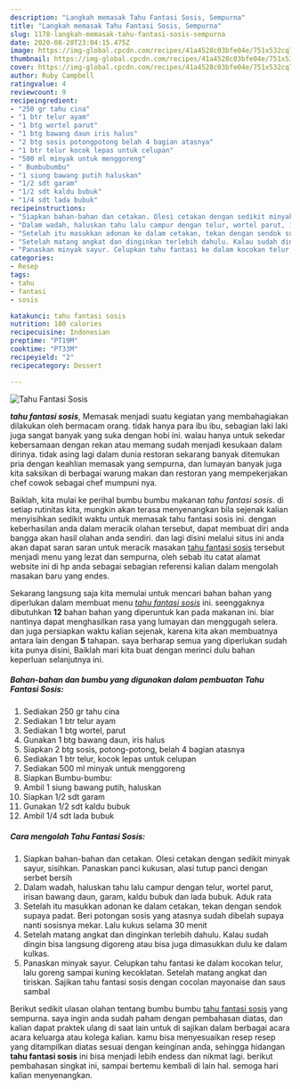 ```yaml
---
description: "Langkah memasak Tahu Fantasi Sosis, Sempurna"
title: "Langkah memasak Tahu Fantasi Sosis, Sempurna"
slug: 1178-langkah-memasak-tahu-fantasi-sosis-sempurna
date: 2020-08-20T23:04:15.475Z
image: https://img-global.cpcdn.com/recipes/41a4528c03bfe04e/751x532cq70/tahu-fantasi-sosis-foto-resep-utama.jpg
thumbnail: https://img-global.cpcdn.com/recipes/41a4528c03bfe04e/751x532cq70/tahu-fantasi-sosis-foto-resep-utama.jpg
cover: https://img-global.cpcdn.com/recipes/41a4528c03bfe04e/751x532cq70/tahu-fantasi-sosis-foto-resep-utama.jpg
author: Ruby Campbell
ratingvalue: 4
reviewcount: 9
recipeingredient:
- "250 gr tahu cina"
- "1 btr telur ayam"
- "1 btg wortel parut"
- "1 btg bawang daun iris halus"
- "2 btg sosis potongpotong belah 4 bagian atasnya"
- "1 btr telur kocok lepas untuk celupan"
- "500 ml minyak untuk menggoreng"
- " Bumbubumbu"
- "1 siung bawang putih haluskan"
- "1/2 sdt garam"
- "1/2 sdt kaldu bubuk"
- "1/4 sdt lada bubuk"
recipeinstructions:
- "Siapkan bahan-bahan dan cetakan. Olesi cetakan dengan sedikit minyak sayur, sisihkan. Panaskan panci kukusan, alasi tutup panci dengan serbet bersih"
- "Dalam wadah, haluskan tahu lalu campur dengan telur, wortel parut, irisan bawang daun, garam, kaldu bubuk dan lada bubuk. Aduk rata"
- "Setelah itu masukkan adonan ke dalam cetakan, tekan dengan sendok supaya padat. Beri potongan sosis yang atasnya sudah dibelah supaya nanti sosisnya mekar. Lalu kukus selama 30 menit"
- "Setelah matang angkat dan dinginkan terlebih dahulu. Kalau sudah dingin bisa langsung digoreng atau bisa juga dimasukkan dulu ke dalam kulkas."
- "Panaskan minyak sayur. Celupkan tahu fantasi ke dalam kocokan telur, lalu goreng sampai kuning kecoklatan. Setelah matang angkat dan tiriskan. Sajikan tahu fantasi sosis dengan cocolan mayonaise dan saus sambal"
categories:
- Resep
tags:
- tahu
- fantasi
- sosis

katakunci: tahu fantasi sosis 
nutrition: 180 calories
recipecuisine: Indonesian
preptime: "PT19M"
cooktime: "PT33M"
recipeyield: "2"
recipecategory: Dessert

---
```



![Tahu Fantasi Sosis](https://img-global.cpcdn.com/recipes/41a4528c03bfe04e/751x532cq70/tahu-fantasi-sosis-foto-resep-utama.jpg)

<b><i>tahu fantasi sosis</i></b>, Memasak menjadi suatu kegiatan yang membahagiakan dilakukan oleh bermacam orang. tidak hanya para ibu ibu, sebagian laki laki juga sangat banyak yang suka dengan hobi ini. walau hanya untuk sekedar kebersamaan dengan rekan atau memang sudah menjadi kesukaan dalam dirinya. tidak asing lagi dalam dunia restoran sekarang banyak ditemukan pria dengan keahlian memasak yang sempurna, dan lumayan banyak juga kita saksikan di berbagai warung makan dan restoran yang mempekerjakan chef cowok sebagai chef mumpuni nya.



Baiklah, kita mulai ke perihal bumbu bumbu makanan <i>tahu fantasi sosis</i>. di setiap rutinitas kita, mungkin akan terasa menyenangkan bila sejenak kalian menyisihkan sedikit waktu untuk memasak tahu fantasi sosis ini. dengan keberhasilan anda dalam meracik olahan tersebut, dapat membuat diri anda bangga akan hasil olahan anda sendiri. dan lagi disini melalui situs ini anda akan dapat saran saran untuk meracik masakan <u>tahu fantasi sosis</u> tersebut menjadi menu yang lezat dan sempurna, oleh sebab itu catat alamat website ini di hp anda sebagai sebagian referensi kalian dalam mengolah masakan baru yang endes.


Sekarang langsung saja kita memulai untuk mencari bahan bahan yang diperlukan dalam membuat menu <u><i>tahu fantasi sosis</i></u> ini. seenggaknya dibutuhkan <b>12</b> bahan bahan yang diperuntuk kan pada makanan ini. biar nantinya dapat menghasilkan rasa yang lumayan dan menggugah selera. dan juga persiapkan waktu kalian sejenak, karena kita akan membuatnya antara lain dengan <b>5</b> tahapan. saya berharap semua yang diperlukan sudah kita punya disini, Baiklah mari kita buat dengan merinci dulu bahan keperluan selanjutnya ini.

<!--inarticleads1-->

##### Bahan-bahan dan bumbu yang digunakan dalam pembuatan Tahu Fantasi Sosis:

1. Sediakan 250 gr tahu cina
1. Sediakan 1 btr telur ayam
1. Sediakan 1 btg wortel, parut
1. Gunakan 1 btg bawang daun, iris halus
1. Siapkan 2 btg sosis, potong-potong, belah 4 bagian atasnya
1. Sediakan 1 btr telur, kocok lepas untuk celupan
1. Sediakan 500 ml minyak untuk menggoreng
1. Siapkan  Bumbu-bumbu:
1. Ambil 1 siung bawang putih, haluskan
1. Siapkan 1/2 sdt garam
1. Gunakan 1/2 sdt kaldu bubuk
1. Ambil 1/4 sdt lada bubuk




<!--inarticleads2-->

##### Cara mengolah Tahu Fantasi Sosis:

1. Siapkan bahan-bahan dan cetakan. Olesi cetakan dengan sedikit minyak sayur, sisihkan. Panaskan panci kukusan, alasi tutup panci dengan serbet bersih
1. Dalam wadah, haluskan tahu lalu campur dengan telur, wortel parut, irisan bawang daun, garam, kaldu bubuk dan lada bubuk. Aduk rata
1. Setelah itu masukkan adonan ke dalam cetakan, tekan dengan sendok supaya padat. Beri potongan sosis yang atasnya sudah dibelah supaya nanti sosisnya mekar. Lalu kukus selama 30 menit
1. Setelah matang angkat dan dinginkan terlebih dahulu. Kalau sudah dingin bisa langsung digoreng atau bisa juga dimasukkan dulu ke dalam kulkas.
1. Panaskan minyak sayur. Celupkan tahu fantasi ke dalam kocokan telur, lalu goreng sampai kuning kecoklatan. Setelah matang angkat dan tiriskan. Sajikan tahu fantasi sosis dengan cocolan mayonaise dan saus sambal




Berikut sedikit ulasan olahan tentang bumbu bumbu <u>tahu fantasi sosis</u> yang sempurna. saya ingin anda sudah paham dengan pembahasan diatas, dan kalian dapat praktek ulang di saat lain untuk di sajikan dalam berbagai acara acara keluarga atau kolega kalian. kamu bisa menyesuaikan resep resep yang ditampilkan diatas sesuai dengan keinginan anda, sehingga hidangan <b>tahu fantasi sosis</b> ini bisa menjadi lebih endess dan nikmat lagi. berikut pembahasan singkat ini, sampai bertemu kembali di lain hal. semoga hari kalian menyenangkan.
